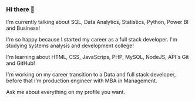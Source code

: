 ### Hi there 👋

I'm currently talking about SQL, Data Analytics, Statistics, Python, Power BI and Business!

I'm so happy because I started my career as a full stack developer. I'm studying systems analysis and development college!

I'm learning about HTML, CSS, JavaScrips, PHP, MySQL, NodeJS, API's Git and GitHub!

I'm working on my career transition to a Data and full stack developer, before that i'm production engineer with MBA in Management.

Ask me about everything on my profile you want.
<!--
**LohanRosa/LohanRosa** is a ✨ _special_ ✨ repository because its `README.md` (this file) appears on your GitHub profile.

Here are some ideas to get you started:

- 🔭 I’m currently working on ...
- 🌱 I’m currently learning ...
- 👯 I’m looking to collaborate on ...
- 🤔 I’m looking for help with ...
- 💬 Ask me about ...
- 📫 How to reach me: ...
- 😄 Pronouns: ...
- ⚡ Fun fact: ...
-->
